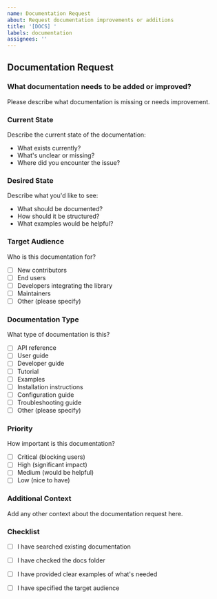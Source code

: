 ```yaml
---
name: Documentation Request
about: Request documentation improvements or additions
title: '[DOCS] '
labels: documentation
assignees: ''
---
```


## Documentation Request

### What documentation needs to be added or improved?

Please describe what documentation is missing or needs improvement.

### Current State

Describe the current state of the documentation:
- What exists currently?
- What's unclear or missing?
- Where did you encounter the issue?

### Desired State

Describe what you'd like to see:
- What should be documented?
- How should it be structured?
- What examples would be helpful?

### Target Audience

Who is this documentation for?
- [ ] New contributors
- [ ] End users
- [ ] Developers integrating the library
- [ ] Maintainers
- [ ] Other (please specify)

### Documentation Type

What type of documentation is this?
- [ ] API reference
- [ ] User guide
- [ ] Developer guide
- [ ] Tutorial
- [ ] Examples
- [ ] Installation instructions
- [ ] Configuration guide
- [ ] Troubleshooting guide
- [ ] Other (please specify)

### Priority

How important is this documentation?
- [ ] Critical (blocking users)
- [ ] High (significant impact)
- [ ] Medium (would be helpful)
- [ ] Low (nice to have)

### Additional Context

Add any other context about the documentation request here.

### Checklist

- [ ] I have searched existing documentation
- [ ] I have checked the docs folder
- [ ] I have provided clear examples of what's needed
- [ ] I have specified the target audience

